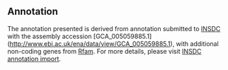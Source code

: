 
Annotation
----------

The annotation presented is derived from annotation submitted to
[INSDC](http://www.insdc.org) with the assembly accession [GCA\_005059885.1]
(http://www.ebi.ac.uk/ena/data/view/GCA_005059885.1),
with additional non-coding genes from
[Rfam](http://rfam.xfam.org/). For more details, please visit [INSDC
annotation import](http://ensemblgenomes.org/info/data/insdc_annotation).

